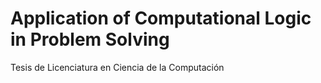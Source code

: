 # Application of Computational Logic in Problem Solving
Tesis de Licenciatura en Ciencia de la Computación
